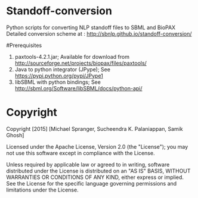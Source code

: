 # Standoff-conversion
Python scripts for converting NLP standoff files to SBML and BioPAX
Detailed conversion scheme at : http://sbnlp.github.io/standoff-conversion/

#Prerequisites
1) paxtools-4.2.1.jar; 
Available for download from http://sourceforge.net/projects/biopax/files/paxtools/
2) Java to python integrator (JPype); See https://pypi.python.org/pypi/JPype1
3) libSBML with python bindings; See http://sbml.org/Software/libSBML/docs/python-api/



# Copyright

Copyright [2015] [Michael Spranger, Sucheendra K. Palaniappan, Samik Ghosh]

Licensed under the Apache License, Version 2.0 (the "License");
you may not use this software except in compliance with the License.

Unless required by applicable law or agreed to in writing, software
distributed under the License is distributed on an "AS IS" BASIS,
WITHOUT WARRANTIES OR CONDITIONS OF ANY KIND, either express or implied.
See the License for the specific language governing permissions and
limitations under the License.
